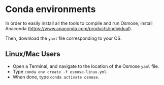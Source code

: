 # Conda environments

In order to easily install all the tools to compile and run Osmose, install Anaconda (https://www.anaconda.com/products/individual). 

Then, download the `yaml` file corresponding to your OS.  

## Linux/Mac Users

- Open a Terminal, and navigate to the location of the Osmose `yaml` file.
- Type `conda env create -f osmose-linux.yml`.
- When done, type `conda activate osmose`.


